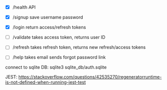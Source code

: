 - [x] /health API
- [x] /signup save username password
- [x] /login return access/refresh tokens
- [ ] /validate takes access token, returns user ID
- [ ] /refresh takes refresh token, returns new refresh/access tokens
- [ ] /help takes email sends forgot password link


connect to sqlite DB:
sqlite3 sqlite_db/auth.sqlite


JEST:
https://stackoverflow.com/questions/42535270/regeneratorruntime-is-not-defined-when-running-jest-test